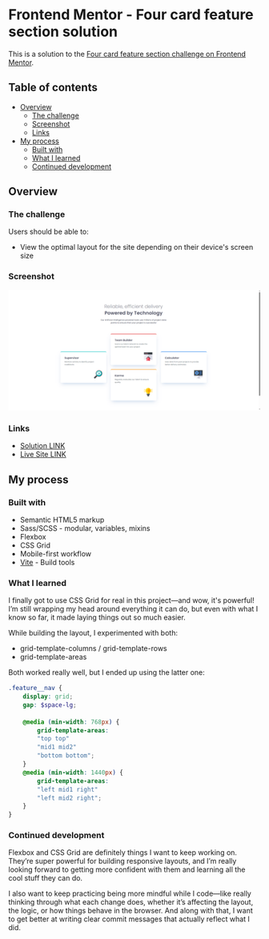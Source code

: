 # Frontend Mentor - Four card feature section solution

This is a solution to the [Four card feature section challenge on Frontend Mentor](https://www.frontendmentor.io/challenges/four-card-feature-section-weK1eFYK).
## Table of contents

- [Overview](#overview)
  - [The challenge](#the-challenge)
  - [Screenshot](#screenshot)
  - [Links](#links)
- [My process](#my-process)
  - [Built with](#built-with)
  - [What I learned](#what-i-learned)
  - [Continued development](#continued-development)

## Overview

### The challenge

Users should be able to:

- View the optimal layout for the site depending on their device's screen size

### Screenshot

![](./public/images/project%20screenshot.png)

### Links

- [Solution LINK](https://your-solution-url.com)
- [Live Site LINK](https://your-live-site-url.com)

## My process

### Built with

- Semantic HTML5 markup
- Sass/SCSS - modular, variables, mixins
- Flexbox
- CSS Grid
- Mobile-first workflow
- [Vite](https://vite.dev/) - Build tools

### What I learned

I finally got to use CSS Grid for real in this project—and wow, it's powerful! I’m still wrapping my head around everything it can do, but even with what I know so far, it made laying things out so much easier.

While building the layout, I experimented with both:
- grid-template-columns / grid-template-rows
- grid-template-areas

Both worked really well, but I ended up using the latter one:
```scss
.feature__nav {
    display: grid;
    gap: $space-lg;

    @media (min-width: 768px) {
        grid-template-areas: 
        "top top"
        "mid1 mid2"
        "bottom bottom";
    }
    @media (min-width: 1440px) {
        grid-template-areas: 
        "left mid1 right"
        "left mid2 right";
    }
}
```

### Continued development

Flexbox and CSS Grid are definitely things I want to keep working on. They’re super powerful for building responsive layouts, and I’m really looking forward to getting more confident with them and learning all the cool stuff they can do.

I also want to keep practicing being more mindful while I code—like really thinking through what each change does, whether it’s affecting the layout, the logic, or how things behave in the browser. And along with that, I want to get better at writing clear commit messages that actually reflect what I did.